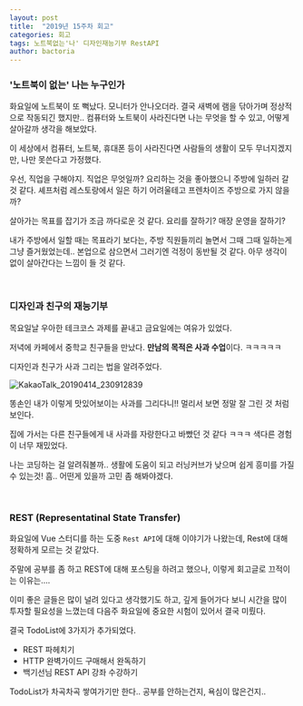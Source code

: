 ```yaml
---
layout: post
title:  "2019년 15주차 회고"
categories: 회고
tags: 노트북없는'나' 디자인재능기부 RestAPI
author: bactoria
---
```


### '노트북이 없는' 나는 누구인가

화요일에 노트북이 또 뻑났다. 모니터가 안나오더라. 결국 새벽에 램을 닦아가며 정상적으로 작동되긴 했지만.. 컴퓨터와 노트북이 사라진다면 나는 무엇을 할 수 있고, 어떻게 살아갈까 생각을 해보았다.

이 세상에서 컴퓨터, 노트북, 휴대폰 등이 사라진다면 사람들의 생활이 모두 무너지겠지만, 나만 못쓴다고 가정했다.

우선, 직업을 구해야지. 직업은 무엇일까? 요리하는 것을 좋아했으니 주방에 일하러 갈 것 같다. 셰프처럼 레스토랑에서 일은 하기 어려울테고 프렌차이즈 주방으로 가지 않을까?

살아가는 목표를 잡기가 조금 까다로운 것 같다. 요리를 잘하기? 매장 운영을 잘하기?

내가 주방에서 일할 때는 목표라기 보다는, 주방 직원들끼리 놀면서 그때 그때 일하는게 그냥 즐거웠었는데.. 본업으로 삼으면서 그러기엔 걱정이 동반될 것 같다. 아무 생각이 없이 살아간다는 느낌이 들 것 같다.


&nbsp;
&nbsp;

### 디자인과 친구의 재능기부

목요일날 우아한 테크코스 과제를 끝내고 금요일에는 여유가 있었다.

저녁에 카페에서 중학교 친구들을 만났다. **만남의 목적은 사과 수업**이다. ㅋㅋㅋㅋㅋ

디자인과 친구가 사과 그리는 법을 알려주었다.

![KakaoTalk_20190414_230912839](https://user-images.githubusercontent.com/25674959/56094051-9d9af280-5f0a-11e9-88d0-a96bd81af748.jpg)

똥손인 내가 이렇게 맛있어보이는 사과를 그리다니!! 멀리서 보면 정말 잘 그린 것 처럼 보인다.

집에 가서는 다른 친구들에게 내 사과를 자랑한다고 바빴던 것 같다 ㅋㅋㅋ 색다른 경험이 너무 재밌었다.

나는 코딩하는 걸 알려줘볼까.. 생활에 도움이 되고 러닝커브가 낮으며 쉽게 흥미를 가질 수 있는것! 흠.. 어떤게 있을까 고민 좀 해봐야겠다.

&nbsp;
&nbsp;

### REST (Representatinal State Transfer)

화요일에 Vue 스터디를 하는 도중 `Rest API`에 대해 이야기가 나왔는데, Rest에 대해 정확하게 모르는 것 같았다.

주말에 공부를 좀 하고 REST에 대해 포스팅을 하려고 했으나, 이렇게 회고글로 끄적이는 이유는....

이미 좋은 글들은 많이 널려 있다고 생각했기도 하고, 깊게 들어가다 보니 시간을 많이 투자할 필요성을 느꼈는데 다음주 화요일에 중요한 시험이 있어서 결국 미뤘다. 

결국 TodoList에 3가지가 추가되었다.

- REST 파헤치기
- HTTP 완벽가이드 구매해서 완독하기
- 백기선님 REST API 강좌 수강하기

TodoList가 차곡차곡 쌓여가기만 한다.. 공부를 안하는건지, 욕심이 많은건지..